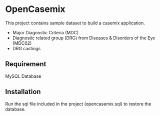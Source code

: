 # OpenCasemix

This project contains sample dataset to build a casemix application.

- Major Diagnostic Criteria (MDC)
- Diagnostic related group (DRG) from Diseases & Disorders of the Eye (MDC02)
- DRG castings

## Requirement

MySQL Database

## Installation

Run the sql file included in the project (opencasemix.sql) to restore the database.

